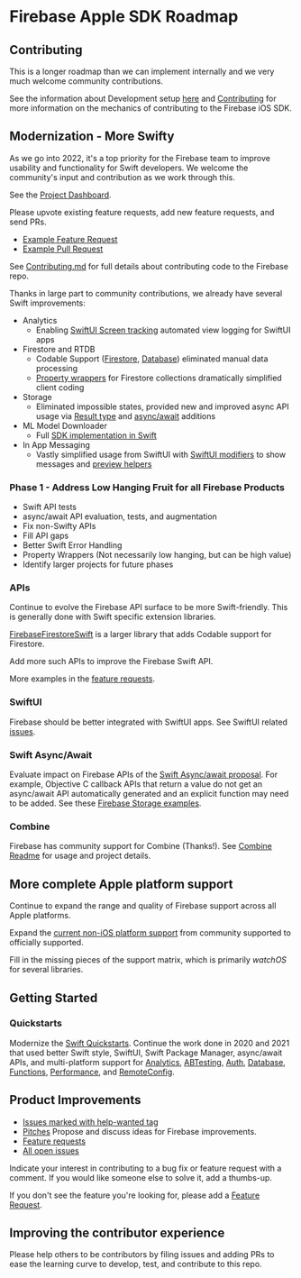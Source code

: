 # Firebase Apple SDK Roadmap

## Contributing

This is a longer roadmap than we can implement internally and we very
much welcome community contributions.

See the information about Development setup [here](README.md#Development) and
[Contributing](CONTRIBUTING.md) for more information on the mechanics of
contributing to the Firebase iOS SDK.

## Modernization - More Swifty

As we go into 2022, it's a top priority for the Firebase team to improve
usability and functionality for Swift developers. We welcome the community's
input and contribution as we work through this.

See the [Project Dashboard](SwiftDashboard.md).

Please upvote existing feature requests, add new feature requests, and send PRs.
* [Example Feature Request](https://github.com/firebase/firebase-ios-sdk/issues/8827)
* [Example Pull Request](https://github.com/firebase/firebase-ios-sdk/pull/6568)

See [Contributing.md](Contributing.md) for full details about contributing
code to the Firebase repo.

Thanks in large part to community contributions, we already have several Swift
improvements:
* Analytics
  * Enabling [SwiftUI Screen tracking](https://github.com/firebase/firebase-ios-sdk/blob/master/FirebaseAnalyticsSwift/CHANGELOG.md)
   automated view logging for SwiftUI apps
* Firestore and RTDB
  * Codable Support ([Firestore](https://github.com/firebase/firebase-ios-sdk/pull/3198),
   [Database](https://github.com/firebase/firebase-ios-sdk/tree/master/FirebaseDatabaseSwift/Sources/Codable))
   eliminated manual data processing
  * [Property wrappers](https://github.com/firebase/firebase-ios-sdk/pull/8408) for Firestore collections dramatically simplified client coding
* Storage
  * Eliminated impossible states, provided new and improved async API usage via
   [Result type](https://github.com/firebase/firebase-ios-sdk/blob/master/FirebaseStorage/CHANGELOG.md)
   and [async/await](https://github.com/firebase/firebase-ios-sdk/blob/master/FirebaseStorage/CHANGELOG.md)
   additions
* ML Model Downloader
  * Full [SDK implementation in Swift](https://github.com/firebase/firebase-ios-sdk/tree/master/FirebaseMLModelDownloader/Sources)
* In App Messaging
  * Vastly simplified usage from SwiftUI with
   [SwiftUI modifiers](https://github.com/firebase/firebase-ios-sdk/pull/7496) to show messages and
   [preview helpers](https://github.com/firebase/firebase-ios-sdk/pull/8351)

### Phase 1 - Address Low Hanging Fruit for all Firebase Products
* Swift API tests
* async/await API evaluation, tests, and augmentation
* Fix non-Swifty APIs
* Fill API gaps
* Better Swift Error Handling
* Property Wrappers (Not necessarily low hanging, but can be high value)
* Identify larger projects for future phases

### APIs

Continue to evolve the Firebase API surface to be more
Swift-friendly. This is generally done with Swift specific extension libraries.

[FirebaseFirestoreSwift](Firestore/Swift) is a larger library that adds
Codable support for Firestore.

Add more such APIs to improve the Firebase Swift API.

More examples in the
[feature requests](https://github.com/firebase/firebase-ios-sdk/issues?q=is%3Aopen+is%3Aissue+label%3A%22Swift+API%22).

### SwiftUI

Firebase should be better integrated with SwiftUI apps. See SwiftUI related
[issues](https://github.com/firebase/firebase-ios-sdk/issues?q=is%3Aissue+is%3Aopen++label%3ASwiftUI).

### Swift Async/Await

Evaluate impact on Firebase APIs of the
[Swift Async/await proposal](https://github.com/apple/swift-evolution/blob/main/proposals/0296-async-await.md).
For example, Objective C callback APIs that return a value do not get an
async/await API automatically generated and an explicit function may need to be
added. See these
[Firebase Storage examples](https://github.com/firebase/firebase-ios-sdk/blob/master/FirebaseStorage/Sources/AsyncAwait.swift).

### Combine

Firebase has community support for Combine (Thanks!). See
[Combine Readme](FirebaseCombineSwift/README.md) for usage and project details.

## More complete Apple platform support

Continue to expand the range and quality of Firebase support across
all Apple platforms.

Expand the
[current non-iOS platform support](README.md#community-supported-efforts)
from community supported to officially supported.

Fill in the missing pieces of the support matrix, which is
primarily *watchOS* for several libraries.

## Getting Started

### Quickstarts

Modernize the [Swift Quickstarts](https://github.com/firebase/quickstart-ios).
Continue the work done in 2020 and 2021 that used better Swift style, SwiftUI,
Swift Package Manager, async/await APIs, and multi-platform support for
[Analytics](https://github.com/firebase/quickstart-ios/tree/master/analytics),
[ABTesting](https://github.com/firebase/quickstart-ios/tree/master/abtesting),
[Auth](https://github.com/firebase/quickstart-ios/tree/master/authentication),
[Database](https://github.com/firebase/quickstart-ios/tree/master/database),
[Functions](https://github.com/firebase/quickstart-ios/tree/master/functions),
[Performance](https://github.com/firebase/quickstart-ios/tree/master/performance),
and
[RemoteConfig](https://github.com/firebase/quickstart-ios/tree/master/config).

## Product Improvements

- [Issues marked with help-wanted tag](https://github.com/firebase/firebase-ios-sdk/issues?q=is%3Aissue+is%3Aopen+label%3A%22help+wanted%22+)
- [Pitches](https://github.com/firebase/firebase-ios-sdk/discussions/categories/pitches)
Propose and discuss ideas for Firebase improvements.
- [Feature requests](https://github.com/firebase/firebase-ios-sdk/issues?q=is%3Aissue+is%3Aopen+label%3A%22type%3A+feature+request%22)
- [All open issues](https://github.com/firebase/firebase-ios-sdk/issues)

Indicate your interest in contributing to a bug fix or feature request with a
comment. If you would like someone else to solve it, add a thumbs-up.

If you don't see the feature you're looking for, please add a
[Feature Request](https://github.com/firebase/firebase-ios-sdk/issues/new/choose).

## Improving the contributor experience

Please help others to be contributors by filing issues and adding PRs to ease
the learning curve to develop, test, and contribute to this repo.
